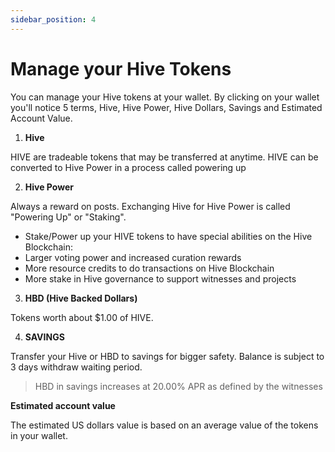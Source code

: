 ```yaml
---
sidebar_position: 4
---
```


# Manage your Hive Tokens

You can manage your Hive tokens at your wallet. By clicking on your wallet you'll notice 5 terms, Hive, Hive Power, Hive Dollars, Savings and Estimated Account Value.

1. **Hive**

HIVE are tradeable tokens that may be transferred at anytime. HIVE can be converted to Hive Power in a process called powering up

2. **Hive Power**

Always a reward on posts. Exchanging Hive for Hive Power is called "Powering Up" or "Staking".

 - Stake/Power up your HIVE tokens to have special abilities on the Hive Blockchain:
 - Larger voting power and increased curation rewards
 - More resource credits to do transactions on Hive Blockchain
 - More stake in Hive governance to support witnesses and projects

3. **HBD (Hive Backed Dollars)**

Tokens worth about $1.00 of HIVE.

4. **SAVINGS**

Transfer your Hive or HBD to savings for bigger safety. Balance is subject to 3 days withdraw waiting period.

> HBD in savings increases at 20.00% APR as defined by the witnesses

**Estimated account value**

The estimated US dollars value is based on an average value of the tokens in your wallet.
